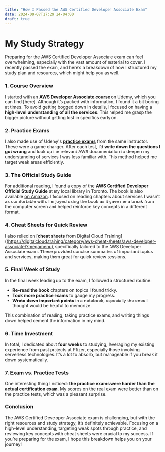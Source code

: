 ```yaml
---
title: "How I Passed the AWS Certified Developer Associate Exam"
date: 2024-09-07T17:29:14-04:00
draft: true
---
```


# My Study Strategy

   Preparing for the AWS Certified Developer Associate exam can feel overwhelming, especially with the vast amount of material to cover. I recently passed the exam, and here’s a breakdown of how I structured my study plan and resources, which might help you as well.

   ### 1. **Course Overview**
   I started with an [**AWS Developer Associate course**]((https://www.udemy.com/course/aws-certified-developer-associate-dva-c01/?couponCode=ST22MT92324B)) on Udemy, which you can find [here]. Although it’s packed with information, I found it a bit boring at times. To avoid getting bogged down in details, I focused on having a **high-level understanding of all the services**. This helped me grasp the bigger picture without getting lost in specifics early on.

   ### 2. **Practice Exams**
   I also made use of Udemy's [**practice exams**](https://www.udemy.com/course/aws-certified-developer-associate-practice-tests-dva-c01/?couponCode=ST22MT92324B) from the same instructor. These were a game changer. After each test, I’d **write down the questions I got wrong** and look up the relevant AWS documentation to deepen my understanding of services I was less familiar with. This method helped me target weak areas efficiently.

   ### 3. **The Official Study Guide**
   For additional reading, I found a copy of the **AWS Certified Developer Official Study Guide** at my local library in Toronto. The book is also available [on Amazon](https://www.amazon.com/Certified-Developer-Official-Study-Guide/dp/1119508193). I focused on reading chapters about services I wasn’t as comfortable with. I enjoyed using the book as it gave me a break from the computer screen and helped reinforce key concepts in a different format.

   ### 4. **Cheat Sheets for Quick Review**
   I also relied on [**cheat sheets** from Digital Cloud Training]((https://digitalcloud.training/category/aws-cheat-sheets/aws-developer-associate/?megamenu), specifically tailored to the AWS Developer Associate exam. These provided concise summaries of important topics and services, making them great for quick review sessions.

   ### 5. **Final Week of Study**
   In the final week leading up to the exam, I followed a structured routine:
   - **Re-read the book** chapters on topics I found tricky.
   - **Took more practice exams** to gauge my progress.
   - **Wrote down important points** in a notebook, especially the ones I thought would be helpful to memorize.

   This combination of reading, taking practice exams, and writing things down helped cement the information in my mind.

   ### 6. **Time Investment**
   In total, I dedicated about **four weeks** to studying, leveraging my existing experience from past projects at Pfizer, especially those involving serverless technologies. It’s a lot to absorb, but manageable if you break it down systematically.

   ### 7. **Exam vs. Practice Tests**
   One interesting thing I noticed: **the practice exams were harder than the actual certification exam**. My scores on the real exam were better than on the practice tests, which was a pleasant surprise.

   ### Conclusion
   The AWS Certified Developer Associate exam is challenging, but with the right resources and study strategy, it’s definitely achievable. Focusing on a high-level understanding, targeting weak spots through practice, and reviewing key concepts with cheat sheets were crucial to my success. If you’re preparing for the exam, I hope this breakdown helps you on your journey!
